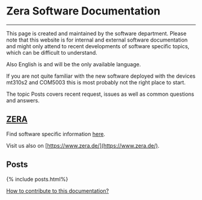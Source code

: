 
# Zera Software Documentation
--------------------------------
 
This page is created and maintained by the software department.
Please note that this website is for internal and external software documentation 
and might only attend to recent developments of software specific topics,
which can be difficult to understand.

Also English is and will be the only available language.

If you are not quite familiar with the new software deployed 
with the devices mt310s2 and COM5003 this is most probably not
the right place to start.

The topic Posts covers recent request, issues as well as common 
questions and answers.

## [ZERA](./Zera/index.md)

Find software specific information [here](./Zera/index.md).

Visit us also on [https://www.zera.de/](https://www.zera.de/).


## Posts

{% include posts.html%}


[How to contribute to this documentation?](documents/contributeDoc.md)


